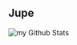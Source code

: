 ## Jupe 

<img align="center" src="https://github-readme-stats.vercel.app/api?username=jupeowl&include_all_commits=true&count_private=true&show_icons=true&line_height=20&title_color=2B5BBD&icon_color=1124BB&text_color=A1A1A1&bg_color=0,000000,130F40" alt="my Github Stats"/>
